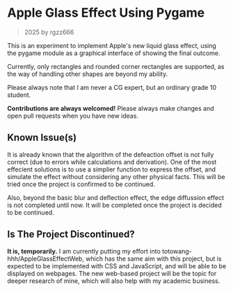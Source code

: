 # Apple Glass Effect Using Pygame

> 2025 by rgzz666

This is an experiment to implement Apple's new liquid glass effect, using the pygame module as a graphical interface of showing the final outcome.

Currently, only rectangles and rounded corner rectangles are supported, as the way of handling other shapes are beyond my ability.

Please always note that I am never a CG expert, but an ordinary grade 10 student.

**Contributions are always welcomed!** Please always make changes and open pull requests when you have new ideas.

## Known Issue(s)

It is already known that the algorithm of the defeaction offset is not fully correct (due to errors while calculations and derivation). One of the most effecient solutions is to use a simplier function to express the offset, and simulate the effect without considering any other physical facts. This will be tried once the project is confirmed to be continued.

Also, beyond the basic blur and deflection effect, the edge diffussion effect is not completed until now. It will be completed once the project is decided to be continued. 

## Is The Project Discontinued?

**It is, temporarily.** I am currently putting my effort into totowang-hhh/AppleGlassEffectWeb, which has the same aim with this project, but is expected to be implemented with CSS and JavaScript, and will be able to be displayed on webpages. The new web-based project will be the topic for deeper research of mine, which will also help with my academic business.